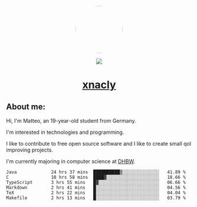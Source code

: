 <p align="center">
  <img style="border-radius: 100px" width="128" height="128" src="https://avatars.githubusercontent.com/u/47723417?v=4"/>
</p>
<p align="center">
  <img src="https://komarev.com/ghpvc/?username=xnacly&&style=flat-square"/>
</p>

<h1 align="center"><a href="https://xnacly.me/"> xnacly</a> </h1>

<h2> About me:</h2>

<p>Hi, I'm Matteo, an 19-year-old student from Germany. </p>
<p>I'm interested in technologies and programming.</p>
<p>I like to contribute to free open source software and I like to create small qol improving projects.</p>
<p>I'm currently majoring in computer science at <a href="https://www.dhbw.de/startseite">DHBW</a>.</p>

<!--START_SECTION:waka-->

```text
Java             24 hrs 37 mins  ██████████▒░░░░░░░░░░░░░░   41.89 %
C                10 hrs 58 mins  ████▓░░░░░░░░░░░░░░░░░░░░   18.66 %
TypeScript       3 hrs 55 mins   █▓░░░░░░░░░░░░░░░░░░░░░░░   06.66 %
Markdown         2 hrs 41 mins   █░░░░░░░░░░░░░░░░░░░░░░░░   04.56 %
TeX              2 hrs 22 mins   █░░░░░░░░░░░░░░░░░░░░░░░░   04.04 %
Makefile         2 hrs 13 mins   █░░░░░░░░░░░░░░░░░░░░░░░░   03.79 %
```

<!--END_SECTION:waka-->

